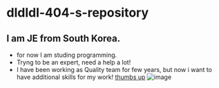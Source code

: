 # dldldl-404-s-repository

## I am JE from South Korea.
 + for now I am studing programming.
 + Tryng to be an expert, need a help a lot!
 + I have been working as Quality team for few years, but now i want to have additional skills for my work!
   [thumbs up](https://img.animalplanet.co.kr/news/2020/08/05/700/qm05450908o2781sgd75.jpg)
   ![image](https://github.com/dldldl-404/dldldl-404-s-repository/assets/175283439/40f6a6c1-576e-48aa-88f1-597b174e3822)


